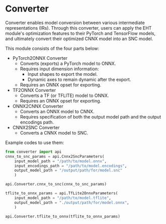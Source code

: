 # Converter

Converter enables model conversion between various intermediate representations (IRs). Through this converter, users can apply the EHT module's optimization features to their PyTorch and TensorFlow models, and ultimately convert their optimized CNNX model into an SNC model.

This module consists of the four parts below:
- PyTorch2ONNX Converter
  - Converts (exports) a PyTorch model to ONNX.
  - Requires input dimension information:
    - Input shapes to export the model.
    - Dynamic axes to remain dynamic after the export. 
  - Requires an ONNX opset for exporting.
- TF2ONNX Converter
  - Converts a TF (or TFLITE) model to ONNX.
  - Requires an ONNX opset for exporting.
- ONNX2CNNX Converter
  - Converts an ONNX model to CNNX.
  - Requires specification of both the output model path and the output encodings path.
- CNNX2SNC Converter
  - Converts a CNNX model to SNC.


Example codes to use them:
```python
from converter import api
cnnx_to_snc_params = api.Cnnx2SncParameters(
    input_model_path = "/path/to/model.onnx",
    input_encodings_path = "/path/to/model.encodings",
    output_model_path = "/output/path/for/model.snc"
    )

api.Converter.cnnx_to_snc(cnnx_to_snc_params)

tflite_to_onnx_params = api.TfLite2OnnxParameters(
    input_model_path = "/path/to/model.tflite",
    output_model_path = "./output/path/for/model.onnx",
    )

api.Converter.tflite_to_onnx(tflite_to_onnx_params)
```
